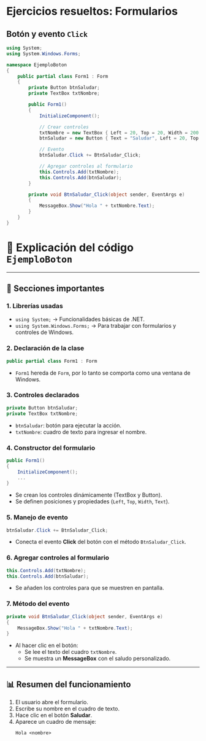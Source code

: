 # Ejercicios resueltos: Formularios
## Botón y evento `Click`

```csharp
using System;
using System.Windows.Forms;

namespace EjemploBoton
{
    public partial class Form1 : Form
    {
        private Button btnSaludar;
        private TextBox txtNombre;

        public Form1()
        {
            InitializeComponent();

            // Crear controles
            txtNombre = new TextBox { Left = 20, Top = 20, Width = 200 };
            btnSaludar = new Button { Text = "Saludar", Left = 20, Top = 60 };

            // Evento
            btnSaludar.Click += BtnSaludar_Click;

            // Agregar controles al formulario
            this.Controls.Add(txtNombre);
            this.Controls.Add(btnSaludar);
        }

        private void BtnSaludar_Click(object sender, EventArgs e)
        {
            MessageBox.Show("Hola " + txtNombre.Text);
        }
    }
}
```
# 📘 Explicación del código `EjemploBoton`
---

## 📌 Secciones importantes

### 1. Librerías usadas
- `using System;` → Funcionalidades básicas de .NET.
- `using System.Windows.Forms;` → Para trabajar con formularios y controles de Windows.

### 2. Declaración de la clase
```csharp
public partial class Form1 : Form
```
- `Form1` hereda de `Form`, por lo tanto se comporta como una ventana de Windows.

### 3. Controles declarados
```csharp
private Button btnSaludar;
private TextBox txtNombre;
```
- `btnSaludar`: botón para ejecutar la acción.
- `txtNombre`: cuadro de texto para ingresar el nombre.

### 4. Constructor del formulario
```csharp
public Form1()
{
    InitializeComponent();
    ...
}
```
- Se crean los controles dinámicamente (TextBox y Button).
- Se definen posiciones y propiedades (`Left`, `Top`, `Width`, `Text`).

### 5. Manejo de evento
```csharp
btnSaludar.Click += BtnSaludar_Click;
```
- Conecta el evento **Click** del botón con el método `BtnSaludar_Click`.

### 6. Agregar controles al formulario
```csharp
this.Controls.Add(txtNombre);
this.Controls.Add(btnSaludar);
```
- Se añaden los controles para que se muestren en pantalla.

### 7. Método del evento
```csharp
private void BtnSaludar_Click(object sender, EventArgs e)
{
    MessageBox.Show("Hola " + txtNombre.Text);
}
```
- Al hacer clic en el botón:
  - Se lee el texto del cuadro `txtNombre`.
  - Se muestra un **MessageBox** con el saludo personalizado.

---

## 📊 Resumen del funcionamiento
1. El usuario abre el formulario.
2. Escribe su nombre en el cuadro de texto.
3. Hace clic en el botón **Saludar**.
4. Aparece un cuadro de mensaje:  
   ```
   Hola <nombre>
   ```
